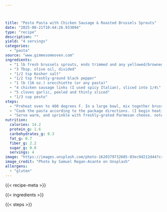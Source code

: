 ```yaml
---



title: "Pesto Pasta with Chicken Sausage & Roasted Brussels Sprouts"
date: "2025-08-21T10:44:26.933894"
type: "recipe"
description: ""
yield: "4 servings"
categories:
  - "pasta"
source: "www.gimmesomeoven.com"
ingredients:
  - "1 lb fresh brussels sprouts, ends trimmed and any yellowed/browned outer leaves removed, then sliced in half"
  - "3 Tbsp. olive oil, divided"
  - "1/2 tsp Kosher salt"
  - "1/2 tsp freshly-ground black pepper"
  - "1 lb (16 oz.) orecchiette (or any pasta)"
  - "4 chicken sausage links (I used spicy Italian), sliced into 1/4\" thick coins"
  - "5 cloves garlic, peeled and thinly sliced"
  - "1/3 cup pesto"
steps:
  - "Preheat oven to 400 degrees F. In a large bowl, mix together brussels sprouts, 2 Tbsp. olive oil, salt and pepper. Gently stir until well-combined. Prepare a baking sheet with aluminum foil, then spread the brussels sprouts on it evenly. Roast for about 20-30 minutes, stirring once partway through, or until they are crispy on the outside and cooked on the inside. (My batch of tiny sprouts only took about 12 minutes to cook.) Remove from oven and set aside. Meanwhile, heat the remaining olive oil in a skillet over medium-high heat. Add the sausage and cook, turning occasionally, until nearly-browned, about 6-8 minutes. Add the garlic, and continue cooking for another 1-2 minutes until the garlic is fragrant and the sausage is browned."
  - "Cook the pasta according to the package directions. (I begin heating my water while preparing the brussel sprouts, and added the pasta to the boiling water just after beginning to cook the sausage.) Once the pasta is cooked, drain the water (reserving 1/4 cup pasta water), and then toss together the pasta, pesto, cooked sausage and garlic, and brussels sprouts. Add in some of the reserved pasta water if needed for extra moisture."
  - "Serve warm, and sprinkle with freshly-grated Parmesan cheese. note: This would be even better sprinkled with some toasted pine nuts!"
nutrition:
  calories: 14.2
  protein_g: 1.6
  carbohydrates_g: 8.3
  fat_g: 0.7
  fiber_g: 2.2
  sugar_g: 0.0
  servings: 4
image: "https://images.unsplash.com/photo-1620379732605-03ec9d212d44?crop=entropy&cs=tinysrgb&fit=max&fm=jpg&ixid=M3w3OTQ5MzV8MHwxfHNlYXJjaHwxfHxwZXN0byUyMHBhc3RhJTIwd2l0aCUyMGNoaWNrZW4lMjBzYXVzYWdlJTIwJTIwcm9hc3RlZCUyMGJydXNzZWxzJTIwc3Byb3V0cyUyMGZvb2QlMjBwYXN0YXxlbnwxfDB8fHwxNzU1Nzk1ODk3fDA&ixlib=rb-4.1.0&q=80&w=1080"
image_credit: "Photo by Samuel Regan-Asante on Unsplash"
allergens:
  - "gluten"
---
```


{{< recipe-meta >}}

{{< ingredients >}}

{{< steps >}}
